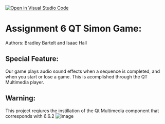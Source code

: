 [![Open in Visual Studio Code](https://classroom.github.com/assets/open-in-vscode-718a45dd9cf7e7f842a935f5ebbe5719a5e09af4491e668f4dbf3b35d5cca122.svg)](https://classroom.github.com/online_ide?assignment_repo_id=14262023&assignment_repo_type=AssignmentRepo)

# Assignment 6 QT Simon Game:
Authors: Bradley Bartelt and Isaac Hall

## Special Feature: 
Our game plays audio sound effects when a sequence is completed, and when you start or lose a game. This is acomplished through the QT Multimedia player.

## Warning: 
This project reqiures the instillation of the Qt Multimedia component that corresponds with 6.6.2
![image](https://github.com/UofU-CS3505/cs3505-assignment6-BradleyBartelt/assets/70968645/097a39ba-7c27-44c9-a566-60c909465678)

